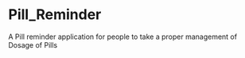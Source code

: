 # Pill_Reminder
 A Pill reminder application for people to take a proper management of Dosage of Pills
